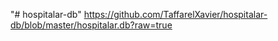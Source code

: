 "# hospitalar-db" 
https://github.com/TaffarelXavier/hospitalar-db/blob/master/hospitalar.db?raw=true